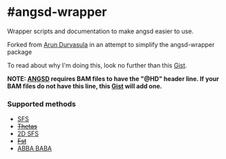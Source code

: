 #angsd-wrapper
=============

Wrapper scripts and documentation to make angsd easier to use.

Forked from [Arun Durvasula](https://github.com/arundurvasula/angsd-wrapper) in an attempt to simplify the angsd-wrapper package

To read about why I'm doing this, look no further than this [Gist](https://gist.github.com/mojaveazure/ce8c41440805be16c09c).

**NOTE: [ANGSD](https://github.com/angsd/angsd) requires BAM files to have the "@HD" header line. If your BAM files do not have this line, this [Gist](https://gist.github.com/mojaveazure/d194c4705642eecf8437) will add one.**

### Supported methods

- [SFS](https://github.com/arundurvasula/angsd-wrapper/wiki/Site-Frequency-Spectrum)
- ~~[Thetas](https://github.com/arundurvasula/angsd-wrapper/wiki/Thetas)~~
- [2D SFS](https://github.com/arundurvasula/angsd-wrapper/wiki/2D-Site-Frequency-Spectrum)
- ~~[Fst](https://github.com/arundurvasula/angsd-wrapper/wiki/ngsTools-FST)~~
- [ABBA BABA](https://github.com/arundurvasula/angsd-wrapper/wiki/ABBA-BABA)
